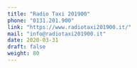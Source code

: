 ```yaml
---
title: "Radio Taxi 201900"
phone: "0131.201.900"
link: "https://www.radiotaxi201900.it/"
mail: "info@radiotaxi201900.it"
date: 2020-03-31
draft: false
weight: 80
---
```

